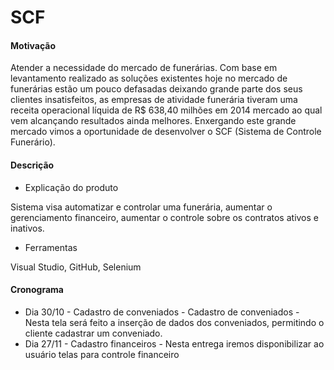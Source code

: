 # SCF

#### Motivação

Atender a necessidade do mercado de funerárias. Com base em levantamento realizado as soluções existentes hoje no mercado de funerárias estão um pouco defasadas deixando grande parte dos seus clientes insatisfeitos, as empresas de atividade funerária tiveram uma receita operacional líquida de R$ 638,40 milhões em 2014 mercado ao qual vem alcançando resultados ainda melhores. Enxergando este grande mercado vimos a oportunidade de desenvolver o SCF (Sistema de Controle Funerário).

#### Descrição
 *  Explicação do produto
 
Sistema visa automatizar e controlar uma funerária, aumentar o gerenciamento financeiro, aumentar o controle sobre os contratos ativos e inativos.

 *  Ferramentas

Visual Studio, GitHub, Selenium

#### Cronograma

 *  Dia 30/10 - Cadastro de conveniados - Cadastro de conveniados - Nesta tela será feito a inserção de dados dos conveniados, permitindo o cliente cadastrar um conveniado.
 *  Dia 27/11 - Cadastro financeiros - Nesta entrega iremos disponibilizar ao usuário telas para controle financeiro
